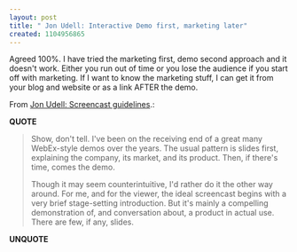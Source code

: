 ```yaml
---
layout: post
title: " Jon Udell: Interactive Demo first, marketing later"
created: 1104956865
---
```

<p>Agreed 100%. I have tried the marketing first, demo second approach and it doesn't work. Either you run out of time or you lose the audience if you start off with marketing. If I want to know the marketing stuff, I can get it from your blog and website or as a link AFTER the demo.</p>
<p>From <a href="http://weblog.infoworld.com/udell/2005/01/04.html#a1143">Jon Udell: Screencast guidelines</a>.:</p>
<p><b>QUOTE</b></p><blockquote><p>Show, don't tell. I've been on the receiving end of a great many WebEx-style demos over the years. The usual pattern is slides first, explaining the company, its market, and its product. Then, if there's time, comes the demo.
</p>
<p>Though it may seem counterintuitive, I'd rather do it the other way around. For me, and for the viewer, the ideal screencast begins with a very brief stage-setting introduction. But it's mainly a compelling demonstration of, and conversation about, a product in actual use. There are few, if any, slides.</p></blockquote><p><b>UNQUOTE</b></p>



